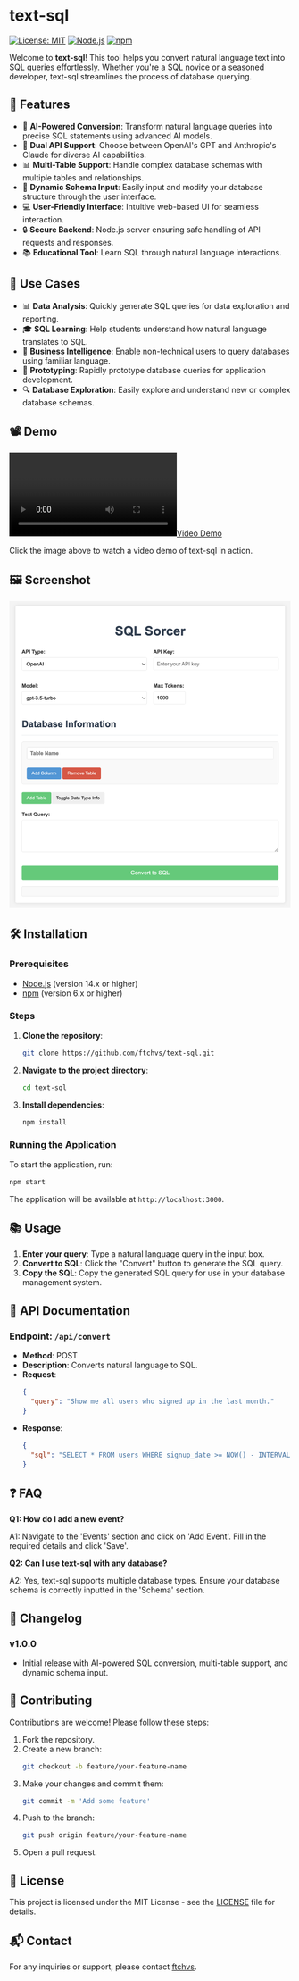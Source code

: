 
# text-sql

[![License: MIT](https://img.shields.io/badge/License-MIT-yellow.svg)](https://opensource.org/licenses/MIT)
[![Node.js](https://img.shields.io/badge/Node.js-v14.x-green.svg)](https://nodejs.org/)
[![npm](https://img.shields.io/badge/npm-v6.x-red.svg)](https://www.npmjs.com/)

Welcome to **text-sql**! This tool helps you convert natural language text into SQL queries effortlessly. Whether you're a SQL novice or a seasoned developer, text-sql streamlines the process of database querying.

## 🚀 Features

- 🧠 **AI-Powered Conversion**: Transform natural language queries into precise SQL statements using advanced AI models.
- 🔄 **Dual API Support**: Choose between OpenAI's GPT and Anthropic's Claude for diverse AI capabilities.
- 📊 **Multi-Table Support**: Handle complex database schemas with multiple tables and relationships.
- 🔧 **Dynamic Schema Input**: Easily input and modify your database structure through the user interface.
- 💻 **User-Friendly Interface**: Intuitive web-based UI for seamless interaction.
- 🔒 **Secure Backend**: Node.js server ensuring safe handling of API requests and responses.
- 📚 **Educational Tool**: Learn SQL through natural language interactions.

## 🎯 Use Cases

- 📊 **Data Analysis**: Quickly generate SQL queries for data exploration and reporting.
- 🎓 **SQL Learning**: Help students understand how natural language translates to SQL.
- 💼 **Business Intelligence**: Enable non-technical users to query databases using familiar language.
- 🧪 **Prototyping**: Rapidly prototype database queries for application development.
- 🔍 **Database Exploration**: Easily explore and understand new or complex database schemas.

## 📽️ Demo

[![Video Demo](public/view/REC-20240710222331.mp4)](public/view/REC-20240710222331.mp4)

Click the image above to watch a video demo of text-sql in action.

## 🖼️ Screenshot

![Screenshot](public/view/screenshot.png)

## 🛠️ Installation

### Prerequisites

- [Node.js](https://nodejs.org/) (version 14.x or higher)
- [npm](https://www.npmjs.com/) (version 6.x or higher)

### Steps

1. **Clone the repository**:
   ```bash
   git clone https://github.com/ftchvs/text-sql.git
   ```
2. **Navigate to the project directory**:
   ```bash
   cd text-sql
   ```
3. **Install dependencies**:
   ```bash
   npm install
   ```

### Running the Application

To start the application, run:
```bash
npm start
```

The application will be available at `http://localhost:3000`.

## 📚 Usage

1. **Enter your query**: Type a natural language query in the input box.
2. **Convert to SQL**: Click the "Convert" button to generate the SQL query.
3. **Copy the SQL**: Copy the generated SQL query for use in your database management system.

## 🔄 API Documentation

### Endpoint: `/api/convert`
- **Method**: POST
- **Description**: Converts natural language to SQL.
- **Request**:
  ```json
  {
    "query": "Show me all users who signed up in the last month."
  }
  ```
- **Response**:
  ```json
  {
    "sql": "SELECT * FROM users WHERE signup_date >= NOW() - INTERVAL 1 MONTH;"
  }
  ```

## ❓ FAQ

**Q1: How do I add a new event?**

A1: Navigate to the 'Events' section and click on 'Add Event'. Fill in the required details and click 'Save'.

**Q2: Can I use text-sql with any database?**

A2: Yes, text-sql supports multiple database types. Ensure your database schema is correctly inputted in the 'Schema' section.

## 📜 Changelog

### v1.0.0
- Initial release with AI-powered SQL conversion, multi-table support, and dynamic schema input.

## 🤝 Contributing

Contributions are welcome! Please follow these steps:

1. Fork the repository.
2. Create a new branch:
   ```bash
   git checkout -b feature/your-feature-name
   ```
3. Make your changes and commit them:
   ```bash
   git commit -m 'Add some feature'
   ```
4. Push to the branch:
   ```bash
   git push origin feature/your-feature-name
   ```
5. Open a pull request.

## 📄 License

This project is licensed under the MIT License - see the [LICENSE](LICENSE) file for details.

## 📬 Contact

For any inquiries or support, please contact [ftchvs](https://github.com/ftchvs).
